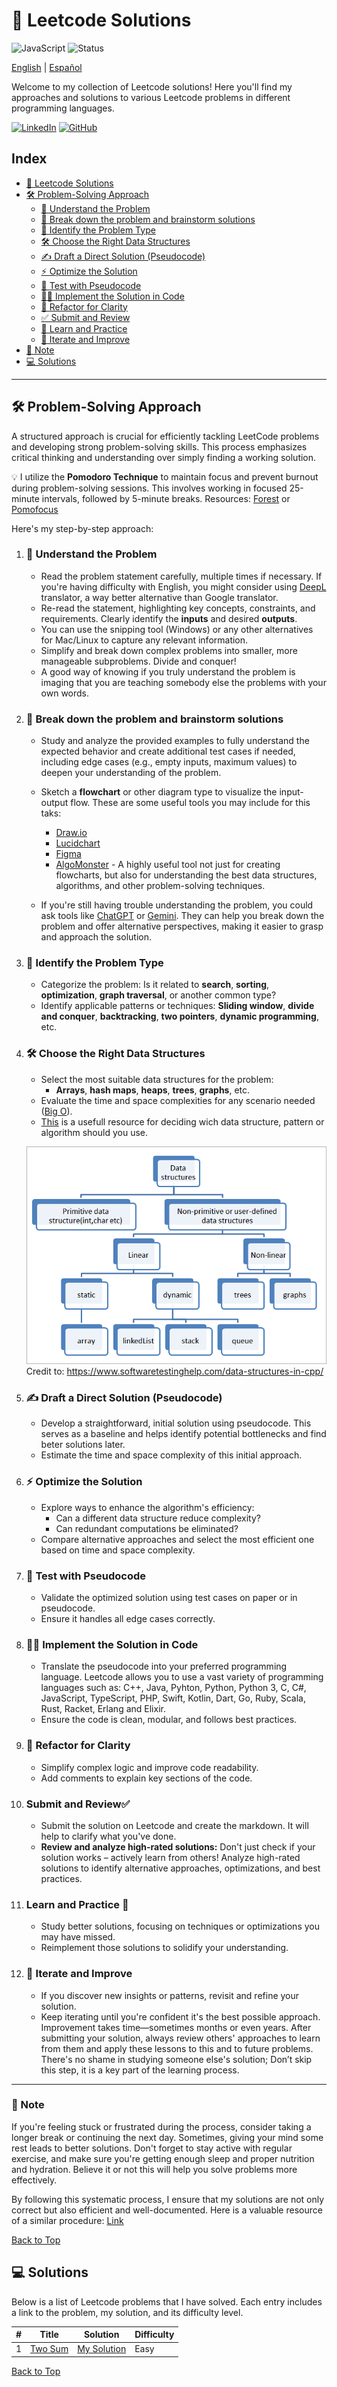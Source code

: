 # 🚀 Leetcode Solutions
![JavaScript](https://img.shields.io/badge/language-JavaScript-yellow)
![Status](https://img.shields.io/badge/status-active-brightgreen)

[English](./README.md) | [Español](./README-es.md)

Welcome to my collection of Leetcode solutions! Here you'll find my approaches and solutions to various Leetcode problems in different programming languages.

[![LinkedIn](https://img.shields.io/badge/-LinkedIn-0077B5?logo=linkedin&logoColor=white)](https://www.linkedin.com/in/daniel-andres-paez-rojas)
[![GitHub](https://img.shields.io/badge/-GitHub-333333?logo=github&logoColor=white)](https://github.com/Daniel-Paez-Rojas)


## Index

* [🚀 Leetcode Solutions](#-leetcode-solutions)
* [🛠️ Problem-Solving Approach](#️-problem-solving-approach)
    *   [🧠 Understand the Problem](#-understand-the-problem)
    *   [📝 Break down the problem and brainstorm solutions](#-break-down-the-problem-and-brainstorm-solutions)
    *   [🧩 Identify the Problem Type](#-identify-the-problem-type)
    *   [🛠️ Choose the Right Data Structures](#-choose-the-right-data-structures)
    *   [✍️ Draft a Direct Solution (Pseudocode)](#-draft-a-direct-solution-(pseudocode))
    *   [⚡ Optimize the Solution](#-optimize-the-solution)
    *   [🧪 Test with Pseudocode](#-test-with-pseudocode)
    *   [🧑‍💻 Implement the Solution in Code](#-implement-the-solution-in-code)
    *   [🔧 Refactor for Clarity](#-refactor-for-clarity)
    *   [✅ Submit and Review](#-submit-and-review)
    *   [📘 Learn and Practice](#-learn-and-practice)
    *   [🔄 Iterate and Improve](#-iterate-and-improve)
* [📝 Note](#-note)
* [💻 Solutions](#-solutions)

---

## 🛠️ Problem-Solving Approach

A structured approach is crucial for efficiently tackling LeetCode problems and developing strong problem-solving skills. This process emphasizes critical thinking and understanding over simply finding a working solution.

💡 I utilize the **Pomodoro Technique** to maintain focus and prevent burnout during problem-solving sessions. This involves working in focused 25-minute intervals, followed by 5-minute breaks.
Resources: [Forest](https://www.forestapp.cc/) or [Pomofocus](https://pomofocus.io/)

Here's my step-by-step approach:

1. ### 🧠 **Understand the Problem**
   - Read the problem statement carefully, multiple times if necessary. If you're having difficulty with English, you might consider using [DeepL](https://www.deepl.com/es/translator) translator, a way better alternative than Google translator.
   - Re-read the statement, highlighting key concepts, constraints, and requirements. Clearly identify the **inputs** and desired **outputs**.
   - You can use the snipping tool (Windows) or any other alternatives for Mac/Linux to capture any relevant information.
   - Simplify and break down complex problems into smaller, more manageable subproblems. Divide and conquer!
   - A good way of knowing if you truly understand the problem is imaging that you are teaching somebody else the problems with your own words.

2. ### 📝 **Break down the problem and brainstorm solutions**
   - Study and analyze the provided examples to fully understand the expected behavior and create additional test cases if needed, including edge cases (e.g., empty inputs, maximum values) to deepen your understanding of the problem.
   - Sketch a **flowchart** or other diagram type to visualize the input-output flow. These are some useful tools you may include for this taks:
     - [Draw.io](https://www.drawio.com/)
     - [Lucidchart](https://www.lucidchart.com/pages/)
     - [Figma](https://www.figma.com)
     - [AlgoMonster](https://algo.monster/) - A highly useful tool not just for creating flowcharts, but also for understanding the best data structures, algorithms, and other problem-solving techniques.

   - If you're still having trouble understanding the problem, you could ask tools like [ChatGPT](https://chatgpt.com/) or [Gemini](https://gemini.google.com/app/). They can help you break down the problem and offer alternative perspectives, making it easier to grasp and approach the solution.

3. ### 🧩 **Identify the Problem Type**
    - Categorize the problem: Is it related to **search**, **sorting**, **optimization**, **graph traversal**, or another common type?
    - Identify applicable patterns or techniques: **Sliding window**, **divide and conquer**, **backtracking**, **two pointers**, **dynamic programming**, etc.

4. ### 🛠️ **Choose the Right Data Structures**
   - Select the most suitable data structures for the problem:
     - **Arrays**, **hash maps**, **heaps**, **trees**, **graphs**, etc.
   - Evaluate the time and space complexities for any scenario needed ([Big O](https://www.geeksforgeeks.org/analysis-algorithms-big-o-analysis/)).
   - [This](https://algo.monster/flowchart) is a usefull resource for deciding wich data structure, pattern or algorithm should you use.

   ![Data Structures](./data-structures.png)
   Credit to: https://www.softwaretestinghelp.com/data-structures-in-cpp/

5. ### ✍️ **Draft a Direct Solution (Pseudocode)**
   - Develop a straightforward, initial solution using pseudocode. This serves as a baseline and helps identify potential bottlenecks and find beter solutions later.
   - Estimate the time and space complexity of this initial approach.

6. ### ⚡ **Optimize the Solution**
   - Explore ways to enhance the algorithm's efficiency:
      - Can a different data structure reduce complexity?
      - Can redundant computations be eliminated?
   - Compare alternative approaches and select the most efficient one based on time and space complexity.

7. ### 🧪 **Test with Pseudocode**
   - Validate the optimized solution using test cases on paper or in pseudocode.
   - Ensure it handles all edge cases correctly.

8. ### 🧑‍💻 **Implement the Solution in Code**
   - Translate the pseudocode into your preferred programming language. Leetcode allows you to use a vast variety of programming languages such as: C++, Java, Pyhton, Python, Python 3, C, C#, JavaScript, TypeScript, PHP, Swift, Kotlin, Dart, Go, Ruby, Scala, Rust, Racket, Erlang and Elixir.
   - Ensure the code is clean, modular, and follows best practices.

9. ### 🔧 **Refactor for Clarity**
   - Simplify complex logic and improve code readability.
   - Add comments to explain key sections of the code.

10. ###  **Submit and Review**✅
    - Submit the solution on Leetcode and create the markdown. It will help to clarify what you've done.
    - **Review and analyze high-rated solutions:** Don't just check if your solution works – actively learn from others! Analyze high-rated solutions to identify alternative approaches, optimizations, and best practices.

11. ### **Learn and Practice** 📘
    - Study better solutions, focusing on techniques or optimizations you may have missed.
    - Reimplement those solutions to solidify your understanding.

12. ### 🔄 **Iterate and Improve**
    - If you discover new insights or patterns, revisit and refine your solution.
    - Keep iterating until you're confident it's the best possible approach.
   Improvement takes time—sometimes months or even years. After submitting your solution, always review others' approaches to learn from them and apply these lessons to this and to future problems. There's no shame in studying someone else's solution; Don’t skip this step, it is a key part of the learning process.

---

### 📝 Note

If you're feeling stuck or frustrated during the process, consider taking a longer break or continuing the next day. Sometimes, giving your mind some rest leads to better solutions. Don't forget to stay active with regular exercise, and make sure you're getting enough sleep  and proper nutrition and hydration. Believe it or not this will help you solve problems more effectively.

By following this systematic process, I ensure that my solutions are not only correct but also efficient and well-documented.
Here is a valuable resource of a similar procedure: [Link](https://youtu.be/OTNe0eV8418?si=La9wARw-lW4nyee_)

[Back to Top](#index)

## 💻 Solutions

Below is a list of Leetcode problems that I have solved. Each entry includes a link to the problem, my solution, and its difficulty level.


| #   | Title                                             | Solution                               | Difficulty |
| --- | ------------------------------------------------- | -------------------------------------- | ---------- |
| 1   | [Two Sum](https://leetcode.com/problems/Two-Sum/) | [My Solution](./problems/1.TwoSum.md) | Easy       |


[Back to Top](#index)